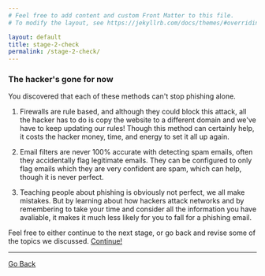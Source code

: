 ```yaml
---
# Feel free to add content and custom Front Matter to this file.
# To modify the layout, see https://jekyllrb.com/docs/themes/#overriding-theme-defaults

layout: default
title: stage-2-check
permalink: /stage-2-check/
---
```


### The hacker's gone for now

You discovered that each of these methods can't stop phishing alone. 

1. Firewalls are rule based, and although they could block this attack, all the hacker has to do is copy the website to a different domain and we've have to keep updating our rules! Though this method can certainly help, it costs the hacker money, time, and energy to set it all up again.

2. Email filters are never 100% accurate with detecting spam emails, often they accidentally flag legitimate emails. They can be configured to only flag emails which they are very confident are spam, which can help, though it is never perfect. 

3. Teaching people about phishing is obviously not perfect, we all make mistakes. But by learning about how hackers attack networks and by remembering to take your time and consider all the information you have avaliable, it makes it much less likely for you to fall for a phishing email.

Feel free to either continue to the next stage, or go back and revise some of the topics we discussed.
[Continue!](../../CITC/stage-2)

--- 

[Go Back](../../CITC/)